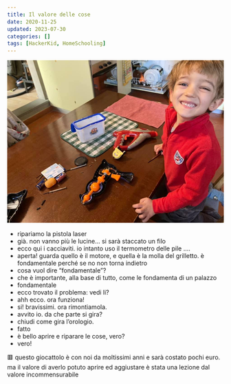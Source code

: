 ```yaml
---
title: Il valore delle cose
date: 2020-11-25
updated: 2023-07-30
categories: []
tags: [HackerKid, HomeSchooling]
---
```


![](../../../assets/img/post/2020/il-valore-delle-cose_featured.jpg)

- ripariamo la pistola laser
- già. non vanno più le lucine... si sarà staccato un filo 
- ecco qui i cacciaviti. io intanto uso il termometro delle pile 
....
- aperta! guarda quello è il motore, e quella è la molla del grilletto. è fondamentale perché se no non torna indietro 
- cosa vuol dire “fondamentale”?
- che è importante, alla base di tutto, come le fondamenta di un palazzo
- fondamentale
- ecco trovato il problema: vedi li?
- ahh ecco. ora funziona!
- si! bravissimi. ora rimontiamola.
- avvito io. da che parte si gira?
- chiudi come gira l’orologio. 
- fatto
 - è bello aprire e riparare le cose, vero?
- vero!

🟥 questo giocattolo è con noi da moltissimi anni e sarà costato pochi euro. ma il valore di averlo potuto aprire ed aggiustare è stata una lezione dal valore incommensurabile
